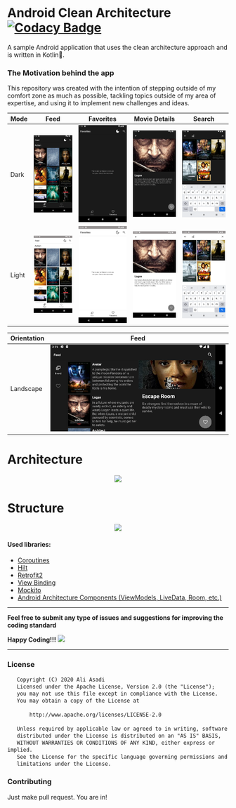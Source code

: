 # Android Clean Architecture [![Codacy Badge](https://api.codacy.com/project/badge/Grade/3e9bbcba7b3945f4b9ba0887b8639a00)](https://app.codacy.com/gh/AliAsadi/Android-Clean-Architecture?utm_source=github.com&utm_medium=referral&utm_content=AliAsadi/Android-Clean-Architecture&utm_campaign=Badge_Grade_Settings)

A sample Android application that uses the clean architecture approach and is written in Kotlin💯.

### The Motivation behind the app
This repository was created with the intention of stepping outside of my comfort zone as much as possible, tackling topics outside of my area of expertise, and using it to implement new challenges and ideas.


| Mode  | Feed | Favorites | Movie Details | Search |
|-------|------|-----------|--------------|----------|
| Dark | <img src="screenshot/dark-screen1.png" width="250"> | <img src="screenshot/dark-screen2.png" width="250"> | <img src="screenshot/dark-screen3.png" width="250"> | <img src="screenshot/dark-screen4.png" width="250"> |
| Light | <img src="screenshot/light-screen1.png" width="250"> | <img src="screenshot/light-screen2.png" width="250"> | <img src="screenshot/light-screen3.png" width="250"> | <img src="screenshot/light-screen4.png" width="250"> |


| Orientation  | Feed | 
|-------|------|
| Landscape | <img src="screenshot/screen3.png"> |


# Architecture
<p align="center">
<img src="https://raw.githubusercontent.com/AliAsadi/Android-Clean-Architecture/master/screenshot/architecture0.png">
</p>




# Structure
<p align="center">
<img src="https://raw.githubusercontent.com/AliAsadi/Android-Clean-Architecture/master/screenshot/structure0.png">
</p>

#### Used libraries:
* [Coroutines](https://kotlinlang.org/docs/reference/coroutines-overview.html)
* [Hilt](https://developer.android.com/training/dependency-injection/hilt-android)
* [Retrofit2](https://github.com/square/retrofit)
* [View Binding](https://developer.android.com/topic/libraries/view-binding)
* [Mockito](https://github.com/mockito/mockito)
* [Android Architecture Components (ViewModels, LiveData, Room, etc.)](https://developer.android.com/topic/libraries/architecture/index.html)

--------------------------------------------------------------------------------------------

**Feel free to submit any type of issues and suggestions for improving the coding standard**

**Happy Coding!!!** ![](https://i.imgur.com/rneCZCN.png)

--------------------------------------------------------------------------------------------

### License
```
   Copyright (C) 2020 Ali Asadi
   Licensed under the Apache License, Version 2.0 (the "License");
   you may not use this file except in compliance with the License.
   You may obtain a copy of the License at

       http://www.apache.org/licenses/LICENSE-2.0

   Unless required by applicable law or agreed to in writing, software
   distributed under the License is distributed on an "AS IS" BASIS,
   WITHOUT WARRANTIES OR CONDITIONS OF ANY KIND, either express or implied.
   See the License for the specific language governing permissions and
   limitations under the License.
```

### Contributing
Just make pull request. You are in!
